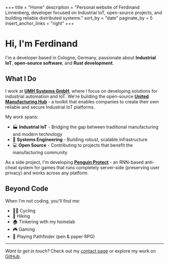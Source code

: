 +++
title = "Home"
description = "Personal website of Ferdinand Linnenberg, developer focused on Industrial IoT, open-source projects, and building reliable distributed systems."
sort_by = "date"
paginate_by = 5
insert_anchor_links = "right"
+++

# Hi, I'm Ferdinand

I'm a developer based in Cologne, Germany, passionate about **Industrial IoT**, **open-source software**, and **Rust development**.

## What I Do

I work at [**UMH Systems GmbH**](https://umh.app), where I focus on developing solutions for industrial automation and IoT. We're building the open-source [**United Manufacturing Hub**](https://github.com/united-manufacturing-hub/united-manufacturing-hub) - a toolkit that enables companies to create their own reliable and secure Industrial IoT platforms.

My work spans:
- 🏭 **Industrial IoT** - Bridging the gap between traditional manufacturing and modern technology
- 🔧 **Systems Engineering** - Building robust, scalable infrastructure  
- 💻 **Open Source** - Contributing to projects that benefit the manufacturing community

As a side project, I'm developing [**Penguin Protect**](https://penguin-protect.app/) - an RNN-based anti-cheat system for games that runs completely server-side (preserving user privacy) and works across any platform.

## Beyond Code

When I'm not coding, you'll find me:
- 🚴‍♂️ Cycling
- 🥾 Hiking
- 🏠 Tinkering with my homelab
- 🎮 Gaming
- 🎲 Playing Pathfinder (pen & paper RPG)

---

*Want to get in touch?* Check out my [contact page](/contact/) or explore my work on [GitHub](https://github.com/Scarjit).
